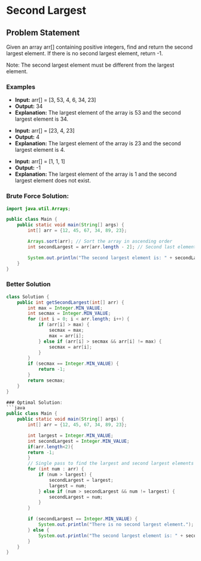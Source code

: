 # Second Largest
## Problem Statement

Given an array arr[] containing positive integers, find and return the second largest element. If there is no second largest element, return -1.

Note: The second largest element must be different from the largest element.

### Examples
* **Input:** arr[] = [3, 53, 4, 6, 34, 23]
* **Output:** 34
* **Explanation:** The largest element of the array is 53 and the second largest element is 34.
  
- **Input:** arr[] = [23, 4, 23]
- **Output:** 4
- **Explanation:** The largest element of the array is 23 and the second largest element is 4.
  
+ **Input:** arr[] = [1, 1, 1]
+ **Output:** -1
+ **Explanation:** The largest element of the array is 1 and the second largest element does not exist.
  
### Brute Force Solution:
```java
import java.util.Arrays;

public class Main {
    public static void main(String[] args) {
        int[] arr = {12, 45, 67, 34, 89, 23};

        Arrays.sort(arr); // Sort the array in ascending order
        int secondLargest = arr[arr.length - 2]; // Second last element

        System.out.println("The second largest element is: " + secondLargest);
    }
}
```

### Better Solution
```java
class Solution {
    public int getSecondLargest(int[] arr) {
        int max = Integer.MIN_VALUE;
        int secmax = Integer.MIN_VALUE;
        for (int i = 0; i < arr.length; i++) {
            if (arr[i] > max) {
                secmax = max;
                max = arr[i];
            } else if (arr[i] > secmax && arr[i] != max) {
                secmax = arr[i];
            }
        }
        if (secmax == Integer.MIN_VALUE) {
            return -1;
        }
        return secmax;
    }
}

### Optimal Solution:
```java
public class Main {
    public static void main(String[] args) {
        int[] arr = {12, 45, 67, 34, 89, 23};

        int largest = Integer.MIN_VALUE;
        int secondLargest = Integer.MIN_VALUE;
        if(arr.length<2){
        return -1;
        }
        // Single pass to find the largest and second largest elements
        for (int num : arr) {
            if (num > largest) {
                secondLargest = largest;
                largest = num;
            } else if (num > secondLargest && num != largest) {
                secondLargest = num;
            }
        }

        if (secondLargest == Integer.MIN_VALUE) {
            System.out.println("There is no second largest element.");
        } else {
            System.out.println("The second largest element is: " + secondLargest);
        }
    }
}
